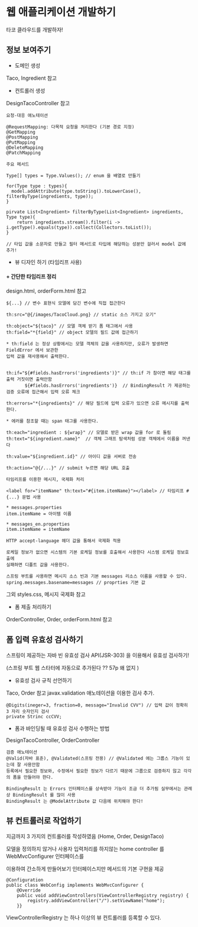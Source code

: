 # 웹 애플리케이션 개발하기

타코 클라우드를 개발하자! 

## 정보 보여주기 

* 도메인 생성

Taco, Ingredient 참고

* 컨트롤러 생성

DesignTacoController 참고

```
요청-대응 애노테이션

@RequestMapping: 다목적 요청을 처리한다 (기본 경로 지정)
@GetMapping
@PostMapping
@PutMapping
@DeleteMapping
@PatchMapping
```

```
주요 메서드

Type[] types = Type.Values(); // enum 을 배열로 만들기 

for(Type type : types){
  model.addAttribute(type.toString().toLowerCase(), filterByType(ingredients, type));
} 

pirvate List<Ingredient> filterByType(List<Ingredient> ingredients, Type type){
    return ingredients.stream().filter(i -> i.getType().equals(type)).collect(Collectors.toList());
}

// 타입 값을 소문자로 만들고 필터 메서드로 타입에 해당하는 성분만 걸러서 model 값에 추가!
```

* 뷰 디자인 하기 (타임리프 사용) 

#### + 간단한 타임리프 정리

design.html, orderForm.html 참고

```
${...} // 변수 표현식 모델에 담긴 변수에 직접 접근한다

th:src="@{/images/TacoCloud.png} // static 소스 가지고 오기"

th:object="${taco}" // 모델 객체 받기 폼 태그에서 사용
th:field="*{field}" // object 모델의 필드 값에 접근하기

* th:field 는 정상 상황에서는 모델 객체의 값을 사용하지만, 오류가 발생하면 FieldError 에서 보관한
입력 값을 재사용해서 출력한다.


th:if="${#fields.hasErrors('ingredients')}" // th:if 가 참이면 해당 태그를 출력 거짓이면 출력안함
       ${#fields.hasErrors('ingredients')}  // BindingResult 가 제공하는 검증 오류에 접근해서 입력 오류 체크

th:errors="*{ingredients}" // 해당 필드에 입력 오류가 있으면 오류 메시지를 출력한다.

* 에러를 참조할 때는 span 태그를 사용한다.

th:each="ingredient : ${wrap}" // 모델로 받은 wrap 값을 for 로 돌림
th:text="${ingredient.name}"  // 객체 그래프 탐색처럼 성분 객체에서 이름을 꺼낸다

th:value="${ingredient.id}" // 아이디 값을 서버로 전송

th:action="@{/...}" // submit 누르면 해당 URL 호출
``` 
```
타임리프를 이용한 메시지, 국제화 처리

<label for="itemName" th:text="#{item.itemName}"></label> // 타임리프 #{...} 문법 사용

* messages.properties 
item.itemName = 아이템 이름
 
* messages_en.properties
item.itemName = itemName

HTTP accept-language 헤더 값을 통해서 국제화 적용

로케일 정보가 없으면 시스템의 기본 로케일 정보를 호출해서 사용한다 시스템 로케일 정보호출에
실패하면 디폴트 값을 사용한다.

스프링 부트를 사용하면 메시지 소스 빈과 기본 messages 리소스 이름을 사용할 수 있다.
spring.messages.basename=messages // proprties 기본 값
```
그외 styles.css, 메시지 국제화 참고


* 폼 제출 처리하기

OrderController, Order, orderForm.html 참고

## 폼 입력 유효성 검사하기

스프링이 제공하는 자바 빈 유효성 검사 API(JSR-303) 을 이용해서 유효성 검사하기!

(스프링 부트 웹 스타터에 자동으로 추가된다 ?? 57p 왜 없지 )

* 유효성 검사 규칙 선언하기

Taco, Order 참고 javax.validation 애노테이션을 이용한 검사 추가.

```
@Digits(ineger=3, fraction=0, message="Invalid CVV") // 입력 값이 정확히 3 자리 숫자인지 검사
private Strinc ccCVV;
```
* 폼과 바인딩될 때 유효성 검사 수행하는 방법

DesignTacoController, OrderController

```
검증 애노테이션
@Valid(자바 표준), @Validated(스프링 전용) // @Validated 에는 그룹스 기능이 있는데 잘 사용안함 
등록에서 필요한 정보와, 수정에서 필요한 정보가 다르기 때문에 그룹으로 검증하지 않고 각각의 폼을 만들어야 한다.

BindingResult 는 Errors 인터페이스를 상속받아 기능이 조금 더 추가됨 실무에서는 관례상 BindingResult 를 많이 사용
BindingResult 는 @ModelAttribute 값 다음에 위치해야 한다!
```

## 뷰 컨트롤러로 작업하기

지금까지 3 가지의 컨트롤러를 작성하였음 (Home, Order, DesignTaco)

모델을 정의하지 않거나 사용자 입력처리를 하지않는 home controller 를 WebMvcConfigurer 인터페이스를 

이용하여 간소하게 만들어보기 인터페이스지만 메서드의 기본 구현을 제공

```
@Configuration
public class WebConfig implements WebMvcConfigurer {
    @Override
    public void addViewControllers(ViewControllerRegistry registry) {
        registry.addViewController("/").setViewName("home");
    }}
```
ViewControllerRegistry 는 하나 이상의 뷰 컨트롤러를 등록할 수 있다.

